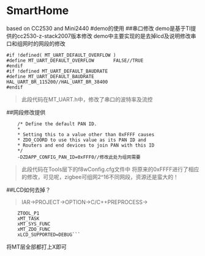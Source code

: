 # SmartHome
based on CC2530 and Mini2440
#demo的使用
##串口修改
demo是基于TI提供的cc2530-z-stack2007版本修改
demo中主要实现的是去掉lcd及说明修改串口和组网时的网段的修改

    #if !defined( MT_UART_DEFAULT_OVERFLOW )
    #define MT_UART_DEFAULT_OVERFLOW       FALSE//TRUE
    #endif
    #if !defined MT_UART_DEFAULT_BAUDRATE
    #define MT_UART_DEFAULT_BAUDRATE         HAL_UART_BR_115200//HAL_UART_BR_38400
    #endif

>此段代码在MT_UART.h中，修改了串口的波特率及流控

##网段修改提供

        /* Define the default PAN ID.
        *
        * Setting this to a value other than 0xFFFF causes
        * ZDO_COORD to use this value as its PAN ID and
        * Routers and end devices to join PAN with this ID
        */
        -DZDAPP_CONFIG_PAN_ID=0xFFF0//修改此处为组网需要

>此段代码在Tools层下的f8wConfig.cfg文件中 将原来的0xFFFF进行了相应的修改，可见呢，zigbee可组网2^16不同网段，资源还是蛮大的！


##LCD如何去掉？
>IAR->PROJECT->OPTION->C/C++PREPROCESS->

        ZTOOL_P1
        xMT_TASK
        xMT_SYS_FUNC
        xMT_ZDO_FUNC
        xLCD_SUPPORTED=DEBUG```

将MT层全部都打上X即可
